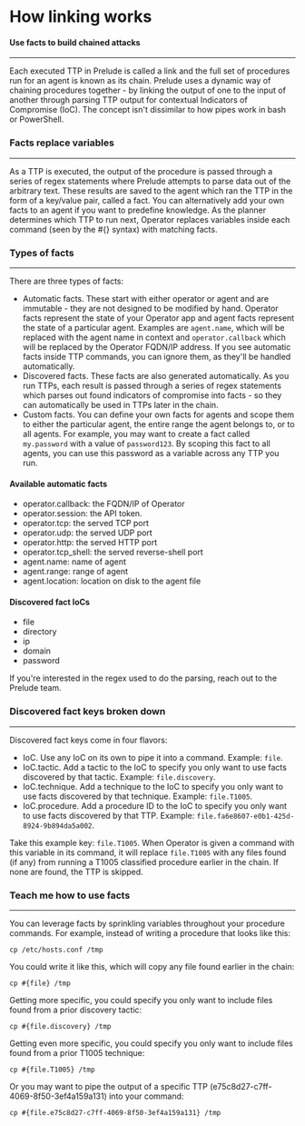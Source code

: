 
# How linking works

#### Use facts to build chained attacks

---

Each executed TTP in Prelude is called a link and the full set of procedures run for an agent is known as its
chain. Prelude uses a dynamic way of chaining procedures together - by linking the output of one to the input
of another through parsing TTP output for contextual Indicators of Compromise (IoC). The concept isn't dissimilar to
how pipes work in bash or PowerShell.

### Facts replace variables

---

As a TTP is executed, the output of the procedure is passed through a series of regex statements
where Prelude attempts to parse data out of the arbitrary text. These results are saved to the agent
which ran the TTP in the form of a key/value pair, called a fact. You can alternatively add your own facts to
an agent if you want to predefine knowledge. As the planner determines which TTP to run next, Operator replaces
variables inside each command (seen by the #{} syntax) with matching facts.

### Types of facts

---

There are three types of facts:

- Automatic facts. These start with either operator or agent and are immutable - they are not designed to be modified
by hand. Operator facts represent the state of your Operator app and agent facts represent the state of a particular 
agent. Examples are ```agent.name```, which will be replaced with the agent name in context and ```operator.callback```
which will be replaced by the Operator FQDN/IP address. If you see automatic facts inside TTP commands, you can ignore
them, as they'll be handled automatically. 
- Discovered facts. These facts are also generated automatically. As you run TTPs, each result is passed through a
series of regex statements which parses out found indicators of compromise into facts - so they can
automatically be used in TTPs later in the chain.
- Custom facts. You can define your own facts for agents and scope them to either the particular agent, the entire 
range the agent belongs to, or to all agents. For example, you may want to create a fact called ```my.password```
with a value of ```password123```. By scoping this fact to all agents, you can use this password as a variable across
any TTP you run.

#### Available automatic facts

- operator.callback: the FQDN/IP of Operator
- operator.session: the API token.
- operator.tcp: the served TCP port
- operator.udp: the served UDP port
- operator.http: the served HTTP port
- operator.tcp_shell: the served reverse-shell port
- agent.name: name of agent
- agent.range: range of agent
- agent.location: location on disk to the agent file

#### Discovered fact IoCs

- file
- directory
- ip
- domain
- password

If you're interested in the regex used to do the parsing, reach out to the Prelude team.

### Discovered fact keys broken down

---

Discovered fact keys come in four flavors:

- IoC. Use any IoC on its own to pipe it into a command. Example: ```file```.
- IoC.tactic. Add a tactic to the IoC to specify you only want to use facts discovered by that tactic. Example: ```file.discovery```.
- IoC.technique. Add a technique to the IoC to specify you only want to use facts discovered by that technique. Example: ```file.T1005```.
- IoC.procedure. Add a procedure ID to the IoC to specify you only want to use facts discovered by that TTP. Example: ```file.fa6e8607-e0b1-425d-8924-9b894da5a002```.

Take this example key: ```file.T1005```. When Operator is given a command with this variable in its command, it will 
replace ```file.T1005``` with any files found (if any) from running a T1005 classified procedure earlier in the chain.
If none are found, the TTP is skipped.

### Teach me how to use facts

---

You can leverage facts by sprinkling variables throughout your procedure commands. For example, instead of
writing a procedure that looks like this:

```shell
cp /etc/hosts.conf /tmp
```

You could write it like this, which will copy any file found earlier in the chain:

```shell
cp #{file} /tmp
```

Getting more specific, you could specify you only want to include files found from a prior discovery tactic:

```shell
cp #{file.discovery} /tmp
```

Getting even more specific, you could specify you only want to include files found from a prior T1005 technique:

```shell
cp #{file.T1005} /tmp
```

Or you may want to pipe the output of a specific TTP (e75c8d27-c7ff-4069-8f50-3ef4a159a131) into your command:

```shell
cp #{file.e75c8d27-c7ff-4069-8f50-3ef4a159a131} /tmp
```
